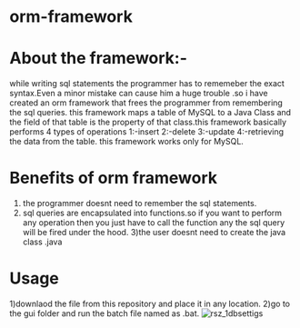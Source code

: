 # orm-framework
# About the framework:-
while writing sql statements the programmer  has to rememeber the exact syntax.Even a minor mistake can cause him a huge trouble .so i have created an orm framework
that frees the programmer from remembering the sql queries. this framework maps a table of MySQL to a Java Class and the  field of that table is the property of that class.this framework basically  performs 4 types of operations 
1:-insert
2:-delete
3:-update
4:-retrieving the data from the table.
this framework works only for MySQL.

# Benefits of orm framework
1) the programmer doesnt need to remember the sql statements.
2) sql queries are encapsulated into functions.so if you want to perform any operation then you just have to call the function any the sql query will be fired under the hood.
3)the user doesnt need to create the java class .java 

# Usage
1)downlaod the  file from this repository and place it in any location.
2)go to the gui folder and run the batch file named as .bat.
![rsz_1dbsettigs](https://user-images.githubusercontent.com/66680113/87186074-73e89b00-c308-11ea-9262-b9ddfd4298ac.png)







